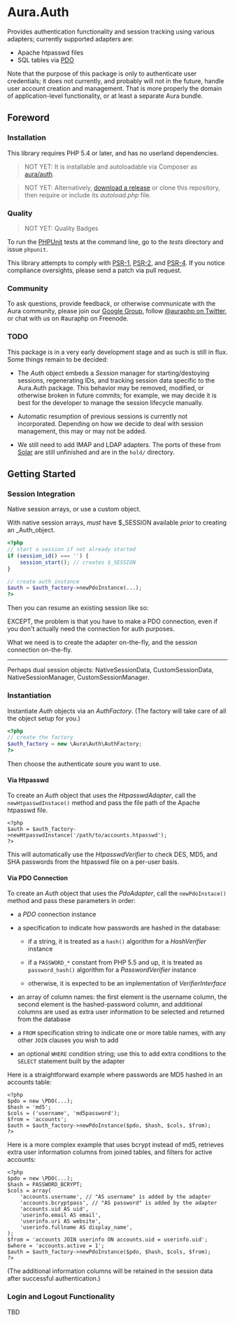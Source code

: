 # Aura.Auth

Provides authentication functionality and session tracking using various adapters; currently supported adapters are:

- Apache htpasswd files
- SQL tables via [PDO](http://php.net/pdo)

Note that the purpose of this package is only to authenticate user credentials; it does not currently, and probably will not in the future, handle user account creation and management. That is more properly the domain of application-level functionality, or at least a separate Aura bundle.

## Foreword

### Installation

This library requires PHP 5.4 or later, and has no userland dependencies.

> NOT YET: It is installable and autoloadable via Composer as [aura/auth](https://packagist.org/packages/aura/auth).

> NOT YET: Alternatively, [download a release](https://github.com/auraphp/Aura.Auth/releases) or clone this repository, then require or include its _autoload.php_ file.

### Quality

> NOT YET: Quality Badges

To run the [PHPUnit][] tests at the command line, go to the _tests_ directory and issue `phpunit`.

This library attempts to comply with [PSR-1][], [PSR-2][], and [PSR-4][]. If
you notice compliance oversights, please send a patch via pull request.

[PHPUnit]: http://phpunit.de/manual/
[PSR-1]: https://github.com/php-fig/fig-standards/blob/master/accepted/PSR-1-basic-coding-standard.md
[PSR-2]: https://github.com/php-fig/fig-standards/blob/master/accepted/PSR-2-coding-style-guide.md
[PSR-4]: https://github.com/php-fig/fig-standards/blob/master/accepted/PSR-4-autoloader.md


### Community

To ask questions, provide feedback, or otherwise communicate with the Aura community, please join our [Google Group](http://groups.google.com/group/auraphp), follow [@auraphp on Twitter](http://twitter.com/auraphp), or chat with us on #auraphp on Freenode.

### TODO

This package is in a very early development stage and as such is still in flux. Some things remain to be decided:

- The _Auth_ object embeds a _Session_ manager for starting/destoying sessions, regenerating IDs, and tracking session data specific to the Aura.Auth package. This behavior may be removed, modified, or otherwise broken in future commits; for example, we may decide it is best for the developer to manage the session lifecycle manually.

- Automatic resumption of previous sessions is currently not incorporated. Depending on how we decide to deal with session management, this may or may not be added.

- We still need to add IMAP and LDAP adapters. The ports of these from [Solar](http://solarphp.com) are still unfinished and are in the `hold/` directory.


## Getting Started

### Session Integration

Native session arrays, or use a custom object.

With native session arrays, *must* have $_SESSION available *prior* to creating an _Auth_object.

```php
<?php
// start a session if not already started
if (session_id() === '') {
    session_start(); // creates $_SESSION
}

// create auth instance
$auth = $auth_factory->newPdoInstance(...);
?>
```

Then you can resume an existing session like so:

EXCEPT, the problem is that you have to make a PDO connection, even if you don't actually need the connection for auth purposes.

What we need is to create the adapter on-the-fly, and the session connection on-the-fly.

* * *

Perhaps dual session objects: NativeSessionData, CustomSessionData, NativeSessionManager, CustomSessionManager.

### Instantiation

Instantiate _Auth_ objects via an _AuthFactory_. (The factory will take care of all the object setup for you.)

```php
<?php
// create the factory
$auth_factory = new \Aura\Auth\AuthFactory;
?>
```

Then choose the authenticate soure you want to use.

#### Via Htpasswd

To create an _Auth_ object that uses the _HtpasswdAdapter_, call the `newHtpasswdInstace()` method and pass the file path of the Apache htpasswd file.

```
<?php
$auth = $auth_factory->newHtpasswdInstance('/path/to/accounts.htpasswd');
?>
```

This will automatically use the _HtpasswdVerifier_ to check DES, MD5, and SHA passwords from the htpasswd file on a per-user basis.


#### Via PDO Connection

To create an _Auth_ object that uses the _PdoAdapter_, call the `newPdoInstace()` method and pass these parameters in order:

- a _PDO_ connection instance

- a specification to indicate how passwords are hashed in the database:

    - if a string, it is treated as a `hash()` algorithm for a _HashVerifier_ instance

    - if a `PASSWORD_*` constant from PHP 5.5 and up, it is treated as `password_hash()` algorithm for a _PasswordVerifier_ instance

    - otherwise, it is expected to be an implementation of _VerifierInterface_

- an array of column names: the first element is the username column, the second element is the hashed-password column, and additional columns are used as extra user information to be selected and returned from the database

- a `FROM` specification string to indicate one or more table names, with any other `JOIN` clauses you wish to add

- an optional `WHERE` condition string; use this to add extra conditions to the `SELECT` statement built by the adapter

Here is a straightforward example where passwords are MD5 hashed in an accounts table:

```
<?php
$pdo = new \PDO(...);
$hash = 'md5';
$cols = ('username', 'md5password');
$from = 'accounts';
$auth = $auth_factory->newPdoInstance($pdo, $hash, $cols, $from);
?>
```

Here is a more complex example that uses bcrypt instead of md5, retrieves extra user information columns from joined tables, and filters for active accounts:

```
<?php
$pdo = new \PDO(...);
$hash = PASSWORD_BCRYPT;
$cols = array(
    'accounts.username', // "AS username" is added by the adapter
    'accounts.bcryptpass', // "AS password" is added by the adapter
    'accounts.uid AS uid',
    'userinfo.email AS email',
    'userinfo.uri AS website',
    'userinfo.fullname AS display_name',
);
$from = 'accounts JOIN userinfo ON accounts.uid = userinfo.uid';
$where = 'accounts.active = 1';
$auth = $auth_factory->newPdoInstance($pdo, $hash, $cols, $from);
?>
```

(The additional information columns will be retained in the session data after successful authentication.)

### Login and Logout Functionality

TBD
